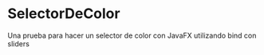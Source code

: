 # SelectorDeColor
Una prueba para hacer un selector de color con JavaFX utilizando bind con sliders
